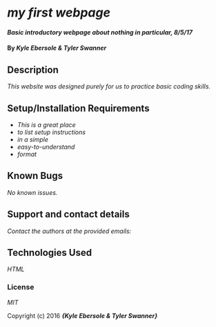 # _my first webpage_

#### _Basic introductory webpage about nothing in particular, 8/5/17_

#### By _**Kyle Ebersole & Tyler Swanner**_

## Description

_This website was designed purely for us to practice basic coding skills._

## Setup/Installation Requirements

* _This is a great place_
* _to list setup instructions_
* _in a simple_
* _easy-to-understand_
* _format_

## Known Bugs

_No known issues._

## Support and contact details

_Contact the authors at the provided emails:_

## Technologies Used

_HTML_

### License

*MIT*

Copyright (c) 2016 **_{Kyle Ebersole & Tyler Swanner}_**
